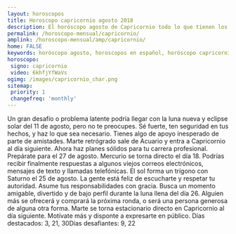 ```yaml
---
layout: horoscopos
title: Horoscopo capricornio agosto 2018 
description: El horóscopo agosto de Capricornio todo lo que tienen los astros preparados para este mes, amor, trabajo, familia. Todo sobre astrologia, tarot, predicciones. Horoscopo gratis en español, predicciones y astrología.
permalink: /horoscopo-mensual/capricornio/
amplink: /horoscopo-mensual/amp/capricornio/
home: FALSE
keywords: horóscopo agosto, horoscopos en español, horóscopo capricornio agosto , horóscopo esperanza gracia, horoscop, horóscopos gratis, horoscopo capricornio, Tarot, Astrologia, Zodíaco, capricornio, horoscopo gratis, horoscopo del mes 
horoscopo:
 signo: capricornio
 video: 6khfjYfWaVs
ogimg: /images/capricornio_char.png
sitemap:
 priority: 1
 changefreq: 'monthly'
---
```



Un gran desafío o problema latente podría llegar con la luna nueva y eclipse solar del 11 de agosto, pero no te preocupes. Sé fuerte, ten seguridad en tus hechos, y haz lo que sea necesario. Tienes algo de apoyo inesperado de parte de amistades. Marte retrógrado sale de Acuario y entra a Capricornio al día siguiente. Ahora haz planes sólidos para tu carrera profesional. Prepárate para el 27 de agosto. Mercurio se torna directo el día 18. Podrías recibir finalmente respuestas a algunos viejos correos electrónicos, mensajes de texto y llamadas telefónicas. El sol forma un trígono con Saturno el 25 de agosto. La gente está feliz de escucharte y respetar tu autoridad. Asume tus responsabilidades con gracia. Busca un momento amigable, divertido y de bajo perfil durante la luna llena del día 26. Alguien más se ofrecerá y comprará la próxima ronda, o será una persona generosa de alguna otra forma. Marte se torna estacionario directo en Capricornio al día siguiente. Motívate más y disponte a expresarte en público. Días destacados: 3, 21, 30Días desafiantes: 9, 22</div>

